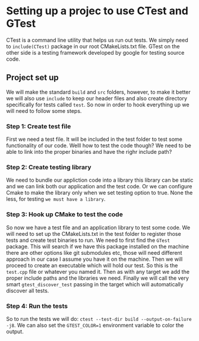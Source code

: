 # Setting up a projec to use CTest and GTest
CTest is a command line utility that helps us run out tests.
We simply need to `include(CTest)` package in our root CMakeLists.txt file.
GTest on the other side is a testing framework developed by google for testing source code.

## Project set up
We will make the standard `build` and `src` folders, however, to make it better we will also use
`include` to keep our header files and also create directory specifically for tests called `test`.
So now in order to hook everything up we will need to follow some steps.

### Step 1: Create test file
First we need a test file. It will be included in the test folder to test some functionality of
our code. Welll how to test the code though? We need to be able to link into the proper binaries
and have the righr include path?

### Step 2: Create testing library
We need to bundle our appliction code into a library this library can be static and we can
link both our application and the test code. Or we can configure Cmake to make the library only
when we set testing option to true. None the less, for testing `we must have a library`.

### Step 3: Hook up CMake to test the code
So now we have a test file and an application library to test some code. We will need to
set up the CMakeLists.txt in the test folder to register those tests and create test binaries to run.
We need to first find the `GTest` package. This will search if we have this package installed on the machine
there are other options like git submodules etc, those will need different approach in our case
I assume you have it on the machine. Then we will proceed to create an executable which
will hold our test. So this is the `test.cpp` file or whatever you named it. Then as with any target
we add the proper include paths and the libraries we need. Finally we will call the very smart
`gtest_discover_test` passing in the target which will automatically discover all tests.

### Step 4: Run the tests
So to run the tests we will do: `ctest --test-dir build --output-on-failure -j8`. We can also
set the `GTEST_COLOR=1` environment variable to color the output. 

